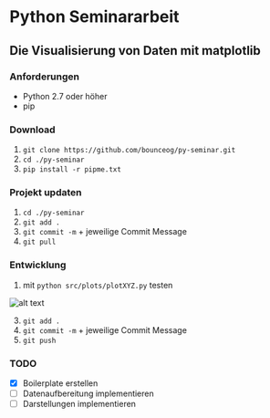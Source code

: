# Python Seminararbeit

## Die Visualisierung von Daten mit matplotlib

### Anforderungen

- Python 2.7 oder höher
- pip

### Download

1. `git clone https://github.com/bounceog/py-seminar.git`
2. `cd ./py-seminar`
3. `pip install -r pipme.txt`

### Projekt updaten

1. `cd ./py-seminar`
2. `git add .`
3. `git commit -m` + jeweilige Commit Message
4. `git pull`

### Entwicklung

1. mit `python src/plots/plotXYZ.py` testen

![alt text](https://media2.giphy.com/media/xT8qBsOjMOcdeGJIU8/giphy.gif?cid=ecf05e47ndy1aw9peaqatp62gyehoo6qrrwnrdd0rgin1x4n&rid=giphy.gif "Meme")

3. `git add .`
4. `git commit -m` + jeweilige Commit Message
5. `git push`

### TODO

- [x] Boilerplate erstellen
- [ ] Datenaufbereitung implementieren
- [ ] Darstellungen implementieren
